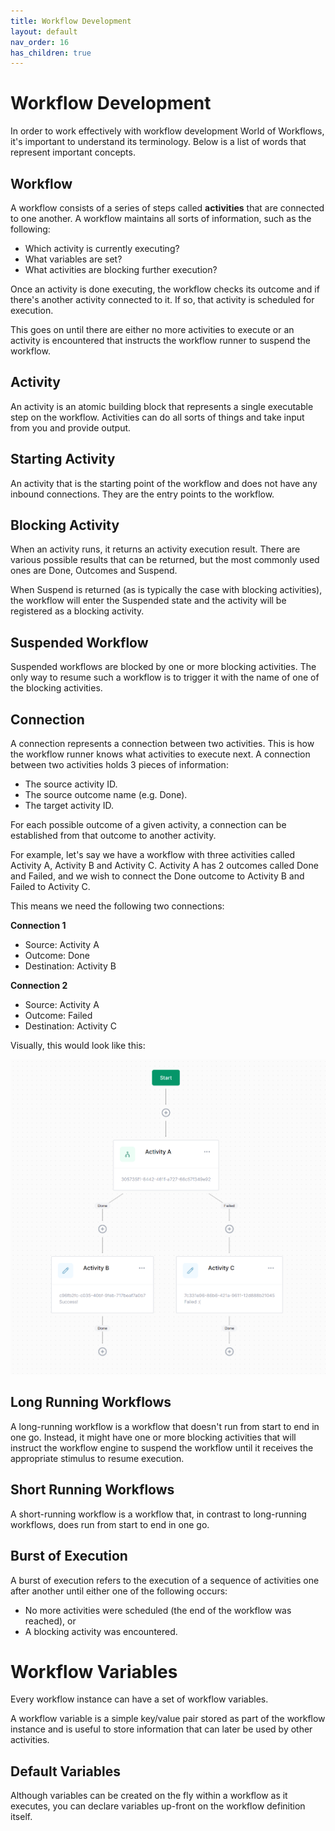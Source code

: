 ```yaml
---
title: Workflow Development
layout: default
nav_order: 16
has_children: true
---
```


# Workflow Development

In order to work effectively with workflow development World of Workflows, it's important to understand its terminology. Below is a list of words that represent important concepts.

## Workflow

A workflow consists of a series of steps called **activities** that are connected to one another. A workflow maintains all sorts of information, such as the following:

- Which activity is currently executing?
- What variables are set?
- What activities are blocking further execution?

Once an activity is done executing, the workflow checks its outcome and if there's another activity connected to it. If so, that activity is scheduled for execution.

This goes on until there are either no more activities to execute or an activity is encountered that instructs the workflow runner to suspend the workflow.

## Activity

An activity is an atomic building block that represents a single executable step on the workflow. Activities can do all sorts of things and take input from you and provide output.

## Starting Activity
An activity that is the starting point of the workflow and does not have any inbound connections. They are the entry points to the workflow.

## Blocking Activity
When an activity runs, it returns an activity execution result. There are various possible results that can be returned, but the most commonly used ones are Done, Outcomes and Suspend.

When Suspend is returned (as is typically the case with blocking activities), the workflow will enter the Suspended state and the activity will be registered as a blocking activity.

## Suspended Workflow

Suspended workflows are blocked by one or more blocking activities. The only way to resume such a workflow is to trigger it with the name of one of the blocking activities.

## Connection

A connection represents a connection between two activities. This is how the workflow runner knows what activities to execute next. A connection between two activities holds 3 pieces of information:

- The source activity ID.
- The source outcome name (e.g. Done).
- The target activity ID.

For each possible outcome of a given activity, a connection can be established from that outcome to another activity.

For example, let's say we have a workflow with three activities called Activity A, Activity B and Activity C. Activity A has 2 outcomes called Done and Failed, and we wish to connect the Done outcome to Activity B and Failed to Activity C.

This means we need the following two connections:

**Connection 1**

- Source: Activity A
- Outcome: Done
- Destination: Activity B

**Connection 2**

- Source: Activity A
- Outcome: Failed
- Destination: Activity C

Visually, this would look like this:

![](2023-02-02-09-27-03.png)

## Long Running Workflows

A long-running workflow is a workflow that doesn't run from start to end in one go. Instead, it might have one or more blocking activities that will instruct the workflow engine to suspend the workflow until it receives the appropriate stimulus to resume execution.

## Short Running Workflows

A short-running workflow is a workflow that, in contrast to long-running workflows, does run from start to end in one go.

## Burst of Execution

A burst of execution refers to the execution of a sequence of activities one after another until either one of the following occurs:

- No more activities were scheduled (the end of the workflow was reached), or
- A blocking activity was encountered.

# Workflow Variables
Every workflow instance can have a set of workflow variables.

A workflow variable is a simple key/value pair stored as part of the workflow instance and is useful to store information that can later be used by other activities.

## Default Variables
Although variables can be created on the fly within a workflow as it executes, you can declare variables up-front on the workflow definition itself.
